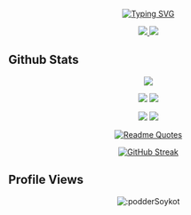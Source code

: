 <div align="center">

[![Typing SVG](https://readme-typing-svg.demolab.com?font=Indie+Flower&size=35&duration=3000&&pause=500&background=BEE8FF18&color=D40404&center=true&multiline=true&random=false&width=900&height=280&lines=Hi;I'm+Soykot+Podder;Looking+for+PhD+position;Machine+Learning,+Cyber+Physical+System,+Computer+Vision)](https://git.io/typing-svg)

<!-- <a href="https://podderSoykot.github.io">
    <img src="https://img.shields.io/badge/website-blue?style=for-the-badge&logo=homeadvisor&logoColor=white">
</a>   -->

<a href="mailto:21mcsi01@iiitdmj.ac.in">
    <img src="https://img.shields.io/badge/Gmail-D14836?style=for-the-badge&logo=gmail&logoColor=white">
</a>

<a href="https://bd.linkedin.com/in/soykot-podder-424684146">
    <img src="https://img.shields.io/badge/LinkedIn-0077B5?style=for-the-badge&logo=linkedin&logoColor=white">
</a>
<!-- 
<a href='https://scholar.google.com/citations?user=GBaSF7MAAAAJ&hl=en' target="_blank">
    <img src='https://img.shields.io/badge/Google%20Scholar-100000?style=for-the-badge&logo=GoogleScholar&logoColor=white&&color=0181FF'>
</a>

<!-- <a href='https://www.researchgate.net/profile/G-Shahariar' target="_blank">
    <img src='https://img.shields.io/badge/ResearchGate-100000?style=for-the-badge&logo=researchgate&logoColor=white'>
</a>

<a href="https://podderSoykot.github.io/files/CV/CV-of-Shibli.pdf">
    <img src="https://img.shields.io/badge/PDF-CV-red?style=for-the-badge&logo=adobe">
</a>    -->


</div>

## Github Stats
<div align="center">
    
![](http://github-profile-summary-cards.vercel.app/api/cards/profile-details?username=podderSoykot&theme=aura_dark)

![](http://github-profile-summary-cards.vercel.app/api/cards/stats?username=podderSoykot&theme=aura)
![](http://github-profile-summary-cards.vercel.app/api/cards/productive-time?username=podderSoykot&theme=dracula&utcOffset=8)

![](http://github-profile-summary-cards.vercel.app/api/cards/repos-per-language?username=podderSoykot&theme=apprentice)
![](http://github-profile-summary-cards.vercel.app/api/cards/most-commit-language?username=podderSoykot&theme=apprentice)

[![Readme Quotes](https://quotes-github-readme.vercel.app/api?type=horizontal&theme=dracula)](https://github.com/piyushsuthar/github-readme-quotes)

[![GitHub Streak](https://streak-stats.demolab.com?user=podderSoykot&theme=dracula&card_width=700)](https://git.io/streak-stats)

</div>

## Profile Views
<div align="center">
    
![:podderSoykot](https://count.getloli.com/get/@:podderSoykot?theme=asoul)

</div>
